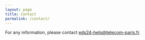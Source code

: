 ```yaml
---
layout: page
title: Contact
permalink: /contact/
---
```


For any information, please contact <eds24-help@telecom-paris.fr>.

<!--<div class="image-container">
        <img src="/assets/images/ELIAS_LOGO.png" alt="Image 1">
        <p>This is some text next to the first image.</p>
    </div>-->
